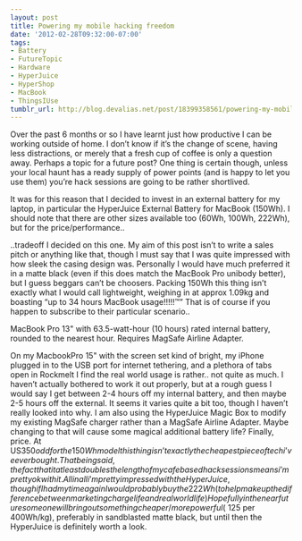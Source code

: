 ```yaml
---
layout: post
title: Powering my mobile hacking freedom
date: '2012-02-28T09:32:00-07:00'
tags:
- Battery
- FutureTopic
- Hardware
- HyperJuice
- HyperShop
- MacBook
- ThingsIUse
tumblr_url: http://blog.devalias.net/post/18399358561/powering-my-mobile-hacking-freedom
---
```

Over the past 6 months or so I have learnt just how productive I can be working outside of home. I don’t know if it’s the change of scene, having less distractions, or merely that a fresh cup of coffee is only a question away. Perhaps a topic for a future post? One thing is certain though, unless your local haunt has a ready supply of power points (and is happy to let you use them) you’re hack sessions are going to be rather shortlived.

It was for this reason that I decided to invest in an external battery for my laptop, in particular the HyperJuice External Battery for MacBook (150Wh). I should note that there are other sizes available too (60Wh, 100Wh, 222Wh), but for the price/performance..

..tradeoff I decided on this one.
My aim of this post isn’t to write a sales pitch or anything like that, though I must say that I was quite impressed with how sleek the casing design was. Personally I would have much preferred it in a matte black (even if this does match the MacBook Pro unibody better), but I guess beggars can’t be choosers.
Packing 150Wh this thing isn’t exactly what I would call lightweight, weighing in at approx 1.09kg and boasting “up to 34 hours MacBook usage!!!!!&trade;” That is of course if you happen to subscribe to their particular scenario..

MacBook Pro 13" with 63.5-watt-hour (10 hours) rated internal battery, rounded to the nearest hour. Requires MagSafe Airline Adapter.

On my MacbookPro 15" with the screen set kind of bright, my iPhone plugged in to the USB port for internet tethering, and a plethora of tabs open in Rockmelt I find the real world usage is rather.. not quite as much. I haven’t actually bothered to work it out properly, but at a rough guess I would say I get between 2-4 hours off my internal battery, and then maybe 2-5 hours off the external. It seems it varies quite a bit too, though I haven’t really looked into why. I am also using the HyperJuice Magic Box to modify my existing MagSafe charger rather than a MagSafe Airline Adapter. Maybe changing to that will cause some magical additional battery life?
Finally, price. At US$350 odd for the 150Wh model this thing isn’t exactly the cheapest piece of tech i’ve ever bought. That being said, the fact that it at least doubles the length of my cafe based hack sessions means i’m pretty ok with it.
All in all i’m pretty impressed with the HyperJuice, though if I had my time again I would probably buy the 222Wh (to help make up the difference between marketing charge life and real world life) Hopefully in the near future someone will bring out something cheaper/more powerful (~$125 per 400Wh/kg), preferably in sandblasted matte black, but until then the HyperJuice is definitely worth a look.
